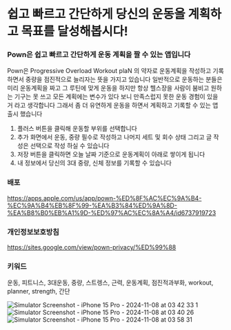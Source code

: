 # 쉽고 빠르고 간단하게 당신의 운동을 계획하고 목표를 달성해봅시다!

### Pown은 쉽고 빠르고 간단하게 운동 계획을 짤 수 있는 앱입니다

Pown은 Progressive Overload Workout plaN 의 약자로
운동계획을 작성하고 기록하면서 중량을 점진적으로 늘리자는 뜻을 가지고 있습니다
일반적으로 운동하는 분들은 미리 운동계획을 짜고 그 루틴에 맞게 운동을 하지만
항상 헬스장을 사람이 붐비고 원하는 기구는 못 쓰고 모든 계획에는 변수가 있다 보니
만족스럽지 못한 운동 경험이 있을 거 라고 생각합니다
그래서 좀 더 유연하게 운동을 하면서 계획하고 기록할 수 있는 앱 출시 했습니다

1. 플러스 버튼을 클릭해 운동할 부위를 선택합니다
2. 추가 화면에서 운동, 중량 필수로 작성하고 나머지 세트 및 회수 상태 그리고 글 작성은 선택으로 작성 하실 수 있습니다
3. 저장 버튼을 클릭하면 오늘 날짜 기준으로 운동계획이 아래로 쌓이게 됩니다
4. 내 정보에서 당신의 3대 중량, 신체 정보를 기록할 수 있습니다

### 배포
https://apps.apple.com/us/app/pown-%ED%8F%AC%EC%9A%B4-%EC%9A%B4%EB%8F%99-%EA%B3%84%ED%9A%8D-%EA%B8%B0%EB%A1%9D-%ED%97%AC%EC%8A%A4/id6737919723

### 개인정보보호방침

https://sites.google.com/view/pown-privacy/%ED%99%88

### 키워드

운동, 피트니스, 3대운동, 중량, 스트렝스, 근력, 운동계획, 점진적과부화, workout, planner, strength, 간단

![Simulator Screenshot - iPhone 15 Pro - 2024-11-08 at 03 42 33 1](https://github.com/user-attachments/assets/c953a2cc-b898-4d62-b8a5-e7a908075995)
![Simulator Screenshot - iPhone 15 Pro - 2024-11-08 at 03 40 26](https://github.com/user-attachments/assets/4d86b96a-064a-480d-abd6-89286730047f)
![Simulator Screenshot - iPhone 15 Pro - 2024-11-08 at 03 58 31](https://github.com/user-attachments/assets/4358c990-6d4d-43d4-9c33-d03997e34e82)

